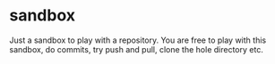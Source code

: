 sandbox
=======

Just a sandbox to play with a repository.
You are free to play with this sandbox, do commits, try push and pull, clone the hole directory etc.
